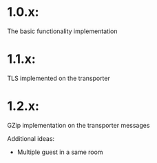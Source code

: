 # 1.0.x:
The basic functionality implementation
# 1.1.x:
TLS implemented on the transporter
# 1.2.x:
GZip implementation on the transporter messages

Additional ideas:
- Multiple guest in a same room